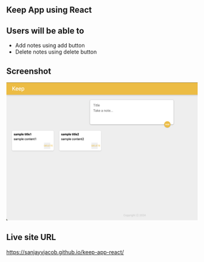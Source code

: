 ## Keep App using React

## Users will be able to

- Add notes using add button
- Delete notes using delete button

## Screenshot

![](./screenshot.png)

## Live site URL

https://sanjayvjacob.github.io/keep-app-react/
